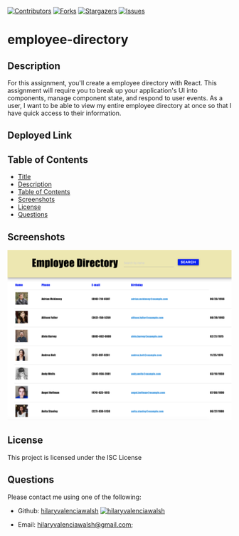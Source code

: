 
[contributors-shield]: https://img.shields.io/github/contributors/hilaryvalenciawalsh/employee-directory.svg?style=flat-square
[contributors-url]: https://github.com/hilaryvalenciawalsh/employee-directory/graphs/contributors
[forks-shield]: https://img.shields.io/github/forks/hilaryvalenciawalsh/employee-directory.svg?style=flat-square
[forks-url]: https://github.com/hilaryvalenciawalsh/employee-directory/network/members
[stars-shield]: https://img.shields.io/github/stars/hilaryvalenciawalsh/employee-directory.svg?style=flat-square
[stars-url]: https://github.com/hilaryvalenciawalsh/employee-directory/stargazers
[issues-shield]: https://img.shields.io/github/issues/hilaryvalenciawalsh/employee-directory.svg?style=flat-square
[issues-url]: https://github.com/hilaryvalenciawalsh/employee-directory/issues
[![Contributors][contributors-shield]][contributors-url] [![Forks][forks-shield]][forks-url] [![Stargazers][stars-shield]][stars-url] [![Issues][issues-shield]][issues-url] 
# employee-directory

## Description
For this assignment, you'll create a employee directory with React. This assignment will require you to break up your application's UI into components, manage component state, and respond to user events.
As a user, I want to be able to view my entire employee directory at once so that I have quick access to their information.

## Deployed Link


## Table of Contents
- [Title](#title)
- [Description](#description)
- [Table of Contents](#table-of-contents)
- [Screenshots](#screenshots)
- [License](#license)
- [Questions](#questions)

## Screenshots
<img src="screenshot.png" alt="employee-directory"/>

## License
This project is licensed under the ISC License
   
## Questions
Please contact me using one of the following:
    
- Github: [hilaryvalenciawalsh](https://gist.github.com/hilaryvalenciawalsh)  [<img src="https://avatars1.githubusercontent.com/u/67081309?v=4" height="50" width="50" alt="hilaryvalenciawalsh"/>](https://gist.github.com/hilaryvalenciawalsh) 
    
- Email: hilaryvalenciawalsh@gmail.com;
    
